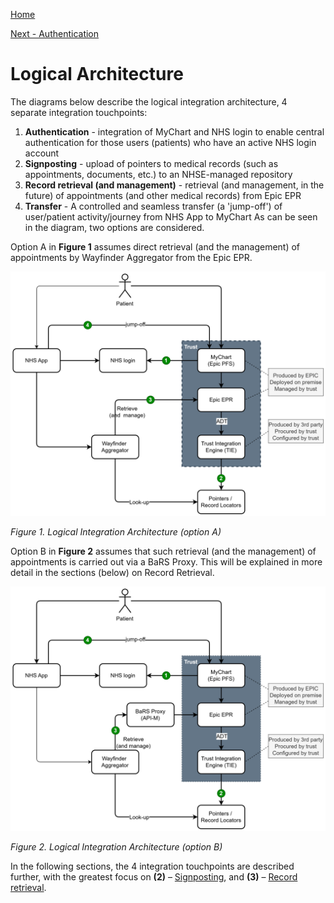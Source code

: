 [Home](../readme.md)

[Next - Authentication](authentication.md)

# Logical Architecture

The diagrams below describe the logical integration architecture, 4 separate integration touchpoints:
1.	__Authentication__ - integration of MyChart and NHS login to enable central authentication for those users (patients) who have an active NHS login account
2.	__Signposting__ - upload of pointers to medical records (such as appointments, documents, etc.) to an NHSE-managed repository
3.	__Record retrieval (and management)__ - retrieval (and management, in the future) of appointments (and other medical records) from Epic EPR
4.	__Transfer__ - A controlled and seamless transfer (a 'jump-off') of user/patient activity/journey from NHS App to MyChart
As can be seen in the diagram, two options are considered.


Option A in __Figure 1__ assumes direct retrieval (and the management) of appointments by Wayfinder Aggregator from the Epic EPR.

<a name="figure1"></a>
![Overall logical architecture Option A](images/Figure1.svg)

_Figure 1. Logical Integration Architecture (option A)_

Option B in __Figure 2__ assumes that such retrieval (and the management) of appointments is carried out via a BaRS Proxy. This will be explained in more detail in the sections (below) on Record Retrieval.

<a name="figure2"></a>
![Overall logical architecture Option B](images/Figure2.svg)

_Figure 2. Logical Integration Architecture (option B)_

In the following sections, the 4 integration touchpoints are described further, with the greatest focus on __(2)__ – [Signposting](appendix1.md), and __(3)__ – [Record retrieval](appendix2.md).

